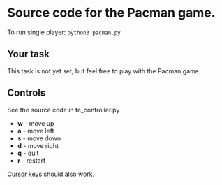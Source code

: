 # Source code for the Pacman game.

To run single player:
`python3 pacman.py`

## Your task

This task is not yet set, but feel free to play with the Pacman game.

## Controls

See the source code in te_controller.py

 * **w** - move up
 * **a** - move left
 * **s** - move down
 * **d** - move right
 * **q** - quit
 * **r** - restart

Cursor keys should also work.
